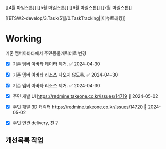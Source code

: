 
[[4월 마일스톤]]
[[5월 마일스톤]]
[[6월 마일스톤]]
[[7월 마일스톤]]

[[BTSW2-develop/3.Task/5월/0.TaskTracking||이슈트래킹]]

# Working
기존 멤버아바타에서 주민동물캐릭터로 변경 


- [x] 기존 멤버 아바타 데이터 제거. ✅ 2024-04-30
- [x] 기존 멤버 아바타 리소스 나오지 않도록. ✅ 2024-04-30
- [x] 기존 멤버 아바타 리소스 제거. ✅ 2024-04-30
- [x] 주민 개발 UI  https://redmine.takeone.co.kr/issues/14719 🛫 2024-05-02
- [x] 주민 개발 3D 캐릭터  https://redmine.takeone.co.kr/issues/14720  🛫 2024-05-02 
- [x] 주민 연관 delivery, 친구 


## 개선목록 작업
